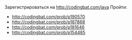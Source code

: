 Зарегистрироваться на http://codingbat.com/java
Пройти:
* http://codingbat.com/prob/p190570
* http://codingbat.com/prob/p187868
* http://codingbat.com/prob/p181646
* http://codingbat.com/prob/p154485
